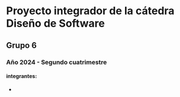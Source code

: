 # Proyecto integrador de la cátedra Diseño de Software
## Grupo 6
### Año 2024 - Segundo cuatrimestre

#### integrantes:
-

